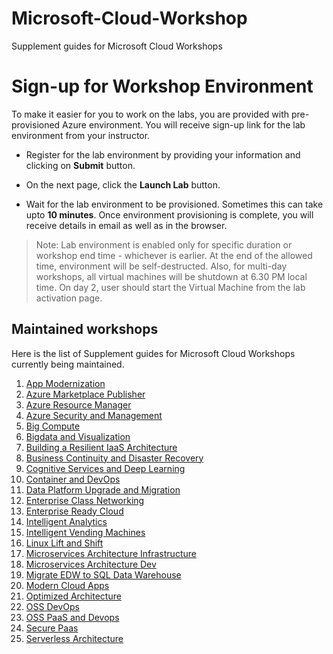 # Microsoft-Cloud-Workshop
Supplement guides for Microsoft Cloud Workshops
# Sign-up for Workshop Environment

To make it easier for you to work on the labs, you are provided with pre-provisioned Azure environment. You will receive sign-up link for the lab environment from your instructor. 

* Register for the lab environment by providing your information and clicking on **Submit** button.

* On the next page, click the **Launch Lab** button.
 
* Wait for the lab environment to be provisioned. Sometimes this can take upto **10 minutes**. Once environment provisioning is complete, you will receive details in email as well as in the browser.
 
 > Note: Lab environment is enabled only for specific duration or workshop end time - whichever is earlier. At the end of the allowed time, environment will be self-destructed. Also, for multi-day workshops, all virtual machines will be shutdown at 6.30 PM local time. On day 2, user should start the Virtual Machine from the lab activation page.
 
## Maintained workshops
Here is the list of Supplement guides for Microsoft Cloud Workshops currently being maintained.

1. [App Modernization](app-modernization-doc)
1. [Azure Marketplace Publisher](azure-marketplace-publisher)
1. [Azure Resource Manager](azure-resource-manager)
1. [Azure Security and Management](azure-security-and-management)
1. [Big Compute](big-compute)
1. [Bigdata and Visualization](bigdata-and-visualization)
1. [Building a Resilient IaaS Architecture](building-a-resilient-iaas-architecture)
1. [Business Continuity and Disaster Recovery](business-continuity-and-disaster-recovery)
1. [Cognitive Services and Deep Learning](cognitive-services-and-deep-learning)
1. [Container and DevOps](container-and-devops)
1. [Data Platform Upgrade and Migration](data-platform-upgrade-and-migration)
1. [Enterprise Class Networking](enterprise-class-networking)
1. [Enterprise Ready Cloud](enterprise-ready-cloud)
1. [Intelligent Analytics](intelligent-analytics)
1. [Intelligent Vending Machines](intelligent-vending-machines)
1. [Linux Lift and Shift](linux-lift-and-shift)
1. [Microservices Architecture Infrastructure](microservices-architecture-Infrastructure)
1. [Microservices Architecture Dev](microservices-architecture-dev)
1. [Migrate EDW to SQL Data Warehouse](migrate-edw-to-sql-data-warehouse)
1. [Modern Cloud Apps](modern-cloud-apps)
1. [Optimized Architecture](optimized-architecture)
1. [OSS DevOps](oss-devops)
1. [OSS PaaS and Devops](oss-paas-and-devops)
1. [Secure Paas](secure-paas)
1. [Serverless Architecture](serverless-architecture)

